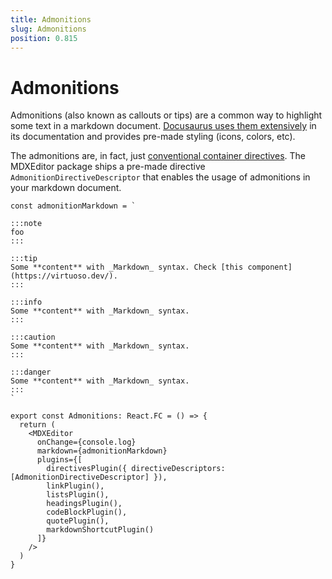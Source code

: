```yaml
---
title: Admonitions
slug: Admonitions
position: 0.815
---
```


# Admonitions

Admonitions (also known as callouts or tips) are a common way to highlight some text in a markdown document. [Docusaurus uses them extensively](https://docusaurus.io/docs/markdown-features/admonitions) in its documentation and provides pre-made styling (icons, colors, etc).

The admonitions are, in fact, just [conventional container directives](./custom-directive-editors). The MDXEditor package ships a pre-made directive `AdmonitionDirectiveDescriptor` that enables the usage of admonitions in your markdown document.

```tsx
const admonitionMarkdown = `

:::note
foo
:::

:::tip
Some **content** with _Markdown_ syntax. Check [this component](https://virtuoso.dev/).
:::

:::info
Some **content** with _Markdown_ syntax. 
:::

:::caution
Some **content** with _Markdown_ syntax.
:::

:::danger
Some **content** with _Markdown_ syntax.
:::
`

export const Admonitions: React.FC = () => {
  return (
    <MDXEditor
      onChange={console.log}
      markdown={admonitionMarkdown}
      plugins={[
        directivesPlugin({ directiveDescriptors: [AdmonitionDirectiveDescriptor] }),
        linkPlugin(),
        listsPlugin(),
        headingsPlugin(),
        codeBlockPlugin(),
        quotePlugin(),
        markdownShortcutPlugin()
      ]}
    />
  )
}
```
